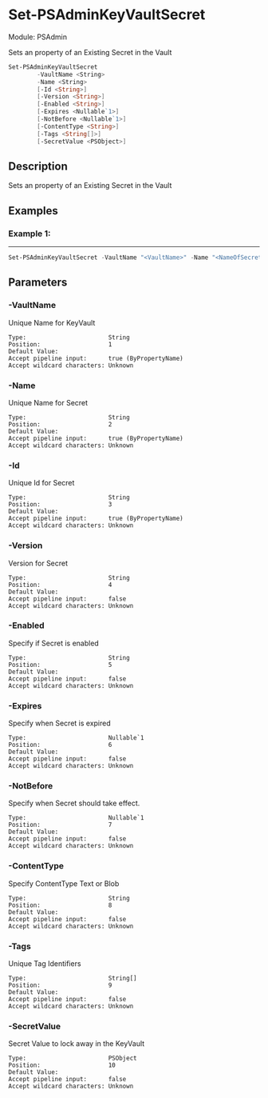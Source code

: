 ﻿# Set-PSAdminKeyVaultSecret
Module: PSAdmin

Sets an property of an Existing Secret in the Vault

``` powershell
Set-PSAdminKeyVaultSecret
        -VaultName <String>
        -Name <String>
        [-Id <String>]
        [-Version <String>]
        [-Enabled <String>]
        [-Expires <Nullable`1>]
        [-NotBefore <Nullable`1>]
        [-ContentType <String>]
        [-Tags <String[]>]
        [-SecretValue <PSObject>]
```

## Description
Sets an property of an Existing Secret in the Vault

## Examples
### Example 1:   
***

``` powershell
Set-PSAdminKeyVaultSecret -VaultName "<VaultName>" -Name "<NameOfSecret>" -Enabled True -ContentType txt -SecretValue "My Secret Value"
```

## Parameters

### \-VaultName

Unique Name for KeyVault
```
Type:                       String  
Position:                   1  
Default Value:                
Accept pipeline input:      true (ByPropertyName)  
Accept wildcard characters: Unknown  
```
### \-Name

Unique Name for Secret
```
Type:                       String  
Position:                   2  
Default Value:                
Accept pipeline input:      true (ByPropertyName)  
Accept wildcard characters: Unknown  
```
### \-Id

Unique Id for Secret
```
Type:                       String  
Position:                   3  
Default Value:                
Accept pipeline input:      true (ByPropertyName)  
Accept wildcard characters: Unknown  
```
### \-Version

Version for Secret
```
Type:                       String  
Position:                   4  
Default Value:                
Accept pipeline input:      false  
Accept wildcard characters: Unknown  
```
### \-Enabled

Specify if Secret is enabled
```
Type:                       String  
Position:                   5  
Default Value:                
Accept pipeline input:      false  
Accept wildcard characters: Unknown  
```
### \-Expires

Specify when Secret is expired
```
Type:                       Nullable`1  
Position:                   6  
Default Value:                
Accept pipeline input:      false  
Accept wildcard characters: Unknown  
```
### \-NotBefore

Specify when Secret should take effect.
```
Type:                       Nullable`1  
Position:                   7  
Default Value:                
Accept pipeline input:      false  
Accept wildcard characters: Unknown  
```
### \-ContentType

Specify ContentType Text or Blob
```
Type:                       String  
Position:                   8  
Default Value:                
Accept pipeline input:      false  
Accept wildcard characters: Unknown  
```
### \-Tags

Unique Tag Identifiers
```
Type:                       String[]  
Position:                   9  
Default Value:                
Accept pipeline input:      false  
Accept wildcard characters: Unknown  
```
### \-SecretValue

Secret Value to lock away in the KeyVault
```
Type:                       PSObject  
Position:                   10  
Default Value:                
Accept pipeline input:      false  
Accept wildcard characters: Unknown  
```
